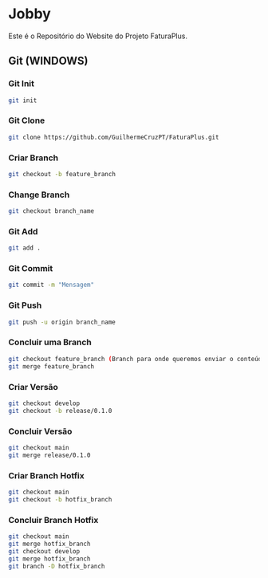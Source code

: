 # Jobby

Este é o Repositório do Website do Projeto FaturaPlus.

## Git (WINDOWS)

### Git Init

```bash
git init
```

### Git Clone

```bash
git clone https://github.com/GuilhermeCruzPT/FaturaPlus.git
```

### Criar Branch

```bash
git checkout -b feature_branch
```

### Change Branch

```bash
git checkout branch_name
```

### Git Add

```bash
git add .
```

### Git Commit

```bash
git commit -m "Mensagem"
```

### Git Push

```bash
git push -u origin branch_name
```

### Concluir uma Branch

```bash
git checkout feature_branch (Branch para onde queremos enviar o conteúdo.)
git merge feature_branch
```

### Criar Versão

```bash
git checkout develop
git checkout -b release/0.1.0
```

### Concluir Versão

```bash
git checkout main
git merge release/0.1.0
```

### Criar Branch Hotfix

```bash
git checkout main
git checkout -b hotfix_branch
```

### Concluir Branch Hotfix

```bash
git checkout main
git merge hotfix_branch
git checkout develop
git merge hotfix_branch
git branch -D hotfix_branch
```
